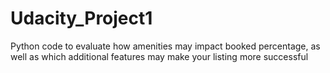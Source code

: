 # Udacity_Project1
Python code to evaluate how amenities may impact booked percentage, as well as which additional features may make your listing more successful
